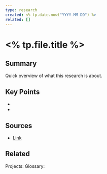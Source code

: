 ```yaml
---
type: research
created: <% tp.date.now("YYYY-MM-DD") %>
related: []
---
```


# <% tp.file.title %>

## Summary
Quick overview of what this research is about.

## Key Points
- 
- 

## Sources
- [Link](url)

## Related
Projects: 
Glossary: